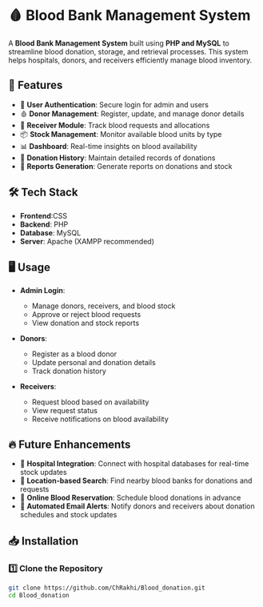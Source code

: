 # 🩸 Blood Bank Management System  

A **Blood Bank Management System** built using **PHP and MySQL** to streamline blood donation, storage, and retrieval processes. This system helps hospitals, donors, and receivers efficiently manage blood inventory.  

## 🚀 Features  

- 🔐 **User Authentication**: Secure login for admin and users  
- 🩸 **Donor Management**: Register, update, and manage donor details  
- 🏥 **Receiver Module**: Track blood requests and allocations  
- 📦 **Stock Management**: Monitor available blood units by type  
- 📊 **Dashboard**: Real-time insights on blood availability  
- 📅 **Donation History**: Maintain detailed records of donations  
- 📄 **Reports Generation**: Generate reports on donations and stock  

## 🛠️ Tech Stack  

- **Frontend**:CSS  
- **Backend**: PHP  
- **Database**: MySQL  
- **Server**: Apache (XAMPP recommended)

## 🖥️ Usage  

- **Admin Login**:  
  - Manage donors, receivers, and blood stock  
  - Approve or reject blood requests  
  - View donation and stock reports  

- **Donors**:  
  - Register as a blood donor  
  - Update personal and donation details  
  - Track donation history  

- **Receivers**:  
  - Request blood based on availability  
  - View request status  
  - Receive notifications on blood availability  

## 🔥 Future Enhancements  

- 🏥 **Hospital Integration**: Connect with hospital databases for real-time stock updates  
- 📍 **Location-based Search**: Find nearby blood banks for donations and requests  
- 📅 **Online Blood Reservation**: Schedule blood donations in advance  
- 📧 **Automated Email Alerts**: Notify donors and receivers about donation schedules and stock updates  

## 📥 Installation  

### 1️⃣ Clone the Repository  
```bash
git clone https://github.com/ChRakhi/Blood_donation.git
cd Blood_donation


